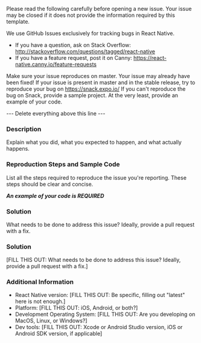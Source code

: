 Please read the following carefully before opening a new issue.
Your issue may be closed if it does not provide the information required by this template.

We use GitHub Issues exclusively for tracking bugs in React Native.

- If you have a question, ask on Stack Overflow: http://stackoverflow.com/questions/tagged/react-native
- If you have a feature request, post it on Canny: https://react-native.canny.io/feature-requests

Make sure your issue reproduces on master. Your issue may already have been fixed!
If your issue is present in master and in the stable release, try to reproduce your bug on https://snack.expo.io/
If you can't reproduce the bug on Snack, provide a sample project. 
At the very least, provide an example of your code.

--- Delete everything above this line ---

### Description

Explain what you did, what you expected to happen, and what actually happens.

### Reproduction Steps and Sample Code

List all the steps required to reproduce the issue you're reporting. These steps should be clear and concise.

  ***An example of your code is REQUIRED***


### Solution

What needs to be done to address this issue? Ideally, provide a pull request with a fix.

### Solution

[FILL THIS OUT: What needs to be done to address this issue? Ideally, provide a pull request with a fix.]

### Additional Information

* React Native version: [FILL THIS OUT: Be specific, filling out "latest" here is not enough.]
* Platform: [FILL THIS OUT: iOS, Android, or both?]
* Development Operating System: [FILL THIS OUT: Are you developing on MacOS, Linux, or Windows?]
* Dev tools: [FILL THIS OUT: Xcode or Android Studio version, iOS or Android SDK version, if applicable]

